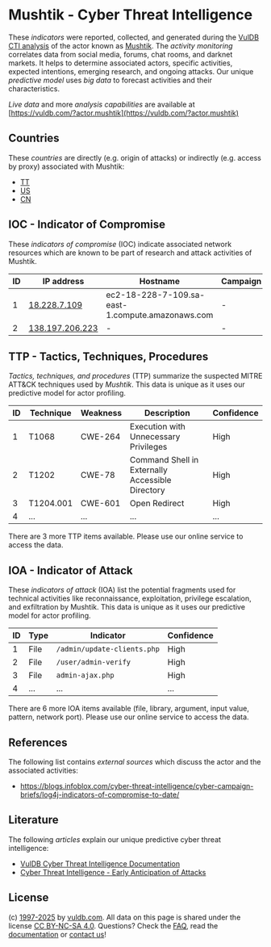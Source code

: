 # Mushtik - Cyber Threat Intelligence

These _indicators_ were reported, collected, and generated during the [VulDB CTI analysis](https://vuldb.com/?kb.cti) of the actor known as [Mushtik](https://vuldb.com/?actor.mushtik). The _activity monitoring_ correlates data from social media, forums, chat rooms, and darknet markets. It helps to determine associated actors, specific activities, expected intentions, emerging research, and ongoing attacks. Our unique _predictive model_ uses _big data_ to forecast activities and their characteristics.

_Live data_ and more _analysis capabilities_ are available at [https://vuldb.com/?actor.mushtik](https://vuldb.com/?actor.mushtik)

## Countries

These _countries_ are directly (e.g. origin of attacks) or indirectly (e.g. access by proxy) associated with Mushtik:

* [TT](https://vuldb.com/?country.tt)
* [US](https://vuldb.com/?country.us)
* [CN](https://vuldb.com/?country.cn)

## IOC - Indicator of Compromise

These _indicators of compromise_ (IOC) indicate associated network resources which are known to be part of research and attack activities of Mushtik.

ID | IP address | Hostname | Campaign | Confidence
-- | ---------- | -------- | -------- | ----------
1 | [18.228.7.109](https://vuldb.com/?ip.18.228.7.109) | ec2-18-228-7-109.sa-east-1.compute.amazonaws.com | - | Medium
2 | [138.197.206.223](https://vuldb.com/?ip.138.197.206.223) | - | - | High

## TTP - Tactics, Techniques, Procedures

_Tactics, techniques, and procedures_ (TTP) summarize the suspected MITRE ATT&CK techniques used by _Mushtik_. This data is unique as it uses our predictive model for actor profiling.

ID | Technique | Weakness | Description | Confidence
-- | --------- | -------- | ----------- | ----------
1 | T1068 | CWE-264 | Execution with Unnecessary Privileges | High
2 | T1202 | CWE-78 | Command Shell in Externally Accessible Directory | High
3 | T1204.001 | CWE-601 | Open Redirect | High
4 | ... | ... | ... | ...

There are 3 more TTP items available. Please use our online service to access the data.

## IOA - Indicator of Attack

These _indicators of attack_ (IOA) list the potential fragments used for technical activities like reconnaissance, exploitation, privilege escalation, and exfiltration by Mushtik. This data is unique as it uses our predictive model for actor profiling.

ID | Type | Indicator | Confidence
-- | ---- | --------- | ----------
1 | File | `/admin/update-clients.php` | High
2 | File | `/user/admin-verify` | High
3 | File | `admin-ajax.php` | High
4 | ... | ... | ...

There are 6 more IOA items available (file, library, argument, input value, pattern, network port). Please use our online service to access the data.

## References

The following list contains _external sources_ which discuss the actor and the associated activities:

* https://blogs.infoblox.com/cyber-threat-intelligence/cyber-campaign-briefs/log4j-indicators-of-compromise-to-date/

## Literature

The following _articles_ explain our unique predictive cyber threat intelligence:

* [VulDB Cyber Threat Intelligence Documentation](https://vuldb.com/?kb.cti)
* [Cyber Threat Intelligence - Early Anticipation of Attacks](https://www.scip.ch/en/?labs.20201022)

## License

(c) [1997-2025](https://vuldb.com/?kb.changelog) by [vuldb.com](https://vuldb.com/?kb.about). All data on this page is shared under the license [CC BY-NC-SA 4.0](https://creativecommons.org/licenses/by-nc-sa/4.0/). Questions? Check the [FAQ](https://vuldb.com/?kb.faq), read the [documentation](https://vuldb.com/?kb) or [contact us](https://vuldb.com/?contact)!
